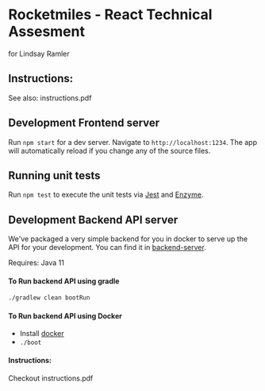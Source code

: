 # Rocketmiles - React Technical Assesment

for Lindsay Ramler

## Instructions:

See also: instructions.pdf

## Development Frontend server

Run `npm start` for a dev server. Navigate to `http://localhost:1234`. The app will automatically reload if you change any of the source files.

## Running unit tests

Run `npm test` to execute the unit tests via [Jest](https://jestjs.io/) and [Enzyme](https://airbnb.io/enzyme/).

## Development Backend API server

We've packaged a very simple backend for you in docker to serve up the API for your development. You can find it in [backend-server](./backend-server).

Requires:
Java 11

#### To Run backend API using gradle

```bash
./gradlew clean bootRun
```

#### To Run backend API using Docker

- Install [docker](https://docs.docker.com/docker-for-mac/install/)
- `./boot`

#### Instructions:

Checkout instructions.pdf
